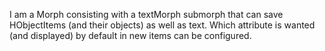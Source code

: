 I am a Morph consisting with a textMorph submorph that can save HObjectItems (and their objects) as well as text.
Which attribute is wanted (and displayed) by default in new items can be configured.
